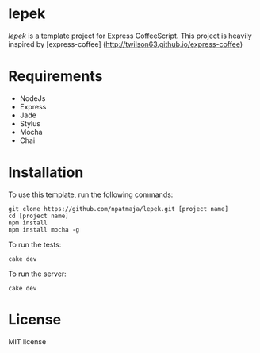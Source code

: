 # lepek

_lepek_ is a template project for Express CoffeeScript. This project is heavily inspired by [express-coffee] (http://twilson63.github.io/express-coffee)

# Requirements

* NodeJs
* Express
* Jade
* Stylus
* Mocha
* Chai

# Installation
To use this template, run the following commands:
```
git clone https://github.com/npatmaja/lepek.git [project name]
cd [project name]
npm install
npm install mocha -g
```
To run the tests:
```
cake dev
```

To run the server:
```
cake dev
```

# License
MIT license